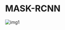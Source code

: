# MASK-RCNN
![img1](https://user-images.githubusercontent.com/78220075/135737985-b4ac824d-8fee-477a-af3f-d48809faa456.jpeg)
